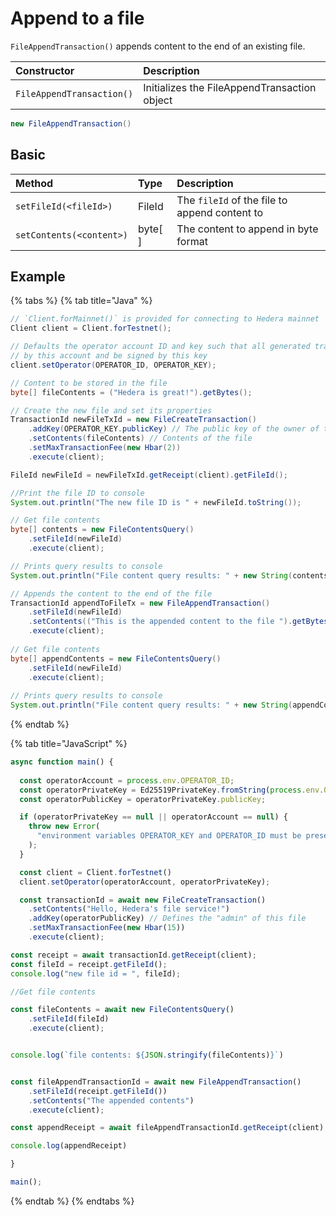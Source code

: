 # Append to a file

`FileAppendTransaction()` appends content to the end of an existing file.

| Constructor | Description |
| :--- | :--- |
| `FileAppendTransaction()` | Initializes the FileAppendTransaction object |

```java
new FileAppendTransaction()
```

## Basic

| Method | Type | Description |
| :--- | :--- | :--- |
| `setFileId(<fileId>)` | FileId | The `fileId` of the file to append content to |
| `setContents(<content>)` | byte\[ \] | The content to append in byte format |

## Example

{% tabs %}
{% tab title="Java" %}
```java
// `Client.forMainnet()` is provided for connecting to Hedera mainnet
Client client = Client.forTestnet();

// Defaults the operator account ID and key such that all generated transactions will be paid for
// by this account and be signed by this key
client.setOperator(OPERATOR_ID, OPERATOR_KEY);

// Content to be stored in the file
byte[] fileContents = ("Hedera is great!").getBytes();

// Create the new file and set its properties
TransactionId newFileTxId = new FileCreateTransaction()
    .addKey(OPERATOR_KEY.publicKey) // The public key of the owner of the file
    .setContents(fileContents) // Contents of the file
    .setMaxTransactionFee(new Hbar(2))
    .execute(client);

FileId newFileId = newFileTxId.getReceipt(client).getFileId();

//Print the file ID to console
System.out.println("The new file ID is " + newFileId.toString());

// Get file contents
byte[] contents = new FileContentsQuery()
    .setFileId(newFileId)
    .execute(client);

// Prints query results to console
System.out.println("File content query results: " + new String(contents));

// Appends the content to the end of the file
TransactionId appendToFileTx = new FileAppendTransaction()
    .setFileId(newFileId)
    .setContents(("This is the appended content to the file ").getBytes())
    .execute(client);
    
// Get file contents
byte[] appendContents = new FileContentsQuery()
    .setFileId(newFileId)
    .execute(client);
    
// Prints query results to console
System.out.println("File content query results: " + new String(appendContents));
```
{% endtab %}

{% tab title="JavaScript" %}
```javascript
async function main() {
  
  const operatorAccount = process.env.OPERATOR_ID;
  const operatorPrivateKey = Ed25519PrivateKey.fromString(process.env.OPERATOR_KEY);
  const operatorPublicKey = operatorPrivateKey.publicKey;

  if (operatorPrivateKey == null || operatorAccount == null) {
    throw new Error(
      "environment variables OPERATOR_KEY and OPERATOR_ID must be present"
    );
  }

  const client = Client.forTestnet()
  client.setOperator(operatorAccount, operatorPrivateKey);

  const transactionId = await new FileCreateTransaction()
    .setContents("Hello, Hedera's file service!")
    .addKey(operatorPublicKey) // Defines the "admin" of this file
    .setMaxTransactionFee(new Hbar(15))
    .execute(client);

const receipt = await transactionId.getReceipt(client); 
const fileId = receipt.getFileId(); 
console.log("new file id = ", fileId);

//Get file contents

const fileContents = await new FileContentsQuery()
    .setFileId(fileId)
    .execute(client);


console.log(`file contents: ${JSON.stringify(fileContents)}`)


const fileAppendTransactionId = await new FileAppendTransaction()
    .setFileId(receipt.getFileId())
    .setContents("The appended contents")
    .execute(client);

const appendReceipt = await fileAppendTransactionId.getReceipt(client);

console.log(appendReceipt)

}

main();
```
{% endtab %}
{% endtabs %}

